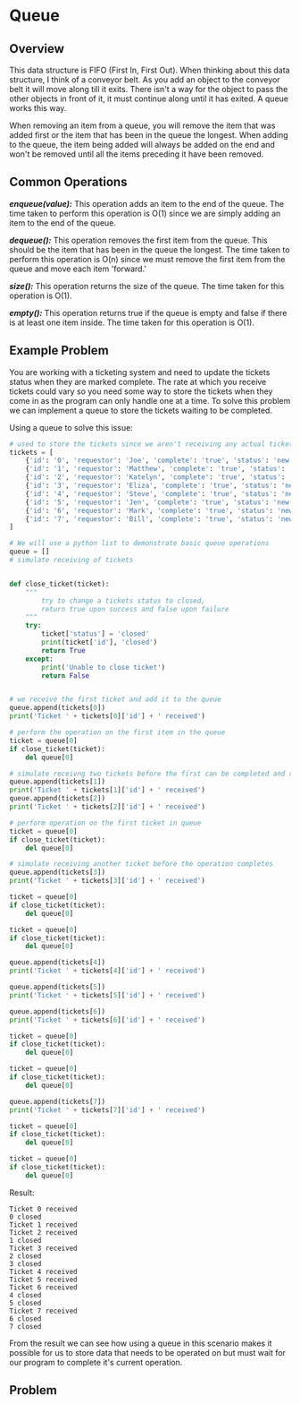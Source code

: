 # Queue

## Overview

This data structure is FIFO (First In, First Out). When thinking about this data structure, I think of a conveyor belt. As you add an object to the conveyor belt it will move along till it exits. There isn't a way for the object to pass the other objects in front of it, it must continue along until it has exited. A queue works this way.

When removing an item from a queue, you will remove the item that was added first or the item that has been in the queue the longest. When adding to the queue, the item being added will always be added on the end and won't be removed until all the items preceding it have been removed.

## Common Operations

**_enqueue(value):_**
This operation adds an item to the end of the queue. The time taken to perform this operation is O(1) since we are simply adding an item to the end of the queue.

**_dequeue():_** This operation removes the first item from the queue. This should be the item that has been in the queue the longest. The time taken to perform this operation is O(n) since we must remove the first item from the queue and move each item 'forward.'

**_size():_** This operation returns the size of the queue. The time taken for this operation is O(1).

**_empty():_** This operation returns true if the queue is empty and false if there is at least one item inside. The time taken for this operation is O(1).

## Example Problem

You are working with a ticketing system and need to update the tickets status when they are marked complete. The rate at which you receive tickets could vary so you need some way to store the tickets when they come in as the program can only handle one at a time. To solve this problem we can implement a queue to store the tickets waiting to be completed.

Using a queue to solve this issue:

```python
# used to store the tickets since we aren't receiving any actual tickets
tickets = [
    {'id': '0', 'requestor': 'Joe', 'complete': 'true', 'status': 'new'},
    {'id': '1', 'requestor': 'Matthew', 'complete': 'true', 'status': 'new'},
    {'id': '2', 'requestor': 'Katelyn', 'complete': 'true', 'status': 'new'},
    {'id': '3', 'requestor': 'Eliza', 'complete': 'true', 'status': 'new'},
    {'id': '4', 'requestor': 'Steve', 'complete': 'true', 'status': 'new'},
    {'id': '5', 'requestor': 'Jen', 'complete': 'true', 'status': 'new'},
    {'id': '6', 'requestor': 'Mark', 'complete': 'true', 'status': 'new'},
    {'id': '7', 'requestor': 'Bill', 'complete': 'true', 'status': 'new'},
]

# We will use a python list to demonstrate basic queue operations
queue = []
# simulate receiving of tickets


def close_ticket(ticket):
    """
        try to change a tickets status to closed,
        return true upon success and false upon failure
    """
    try:
        ticket['status'] = 'closed'
        print(ticket['id'], 'closed')
        return True
    except:
        print('Unable to close ticket')
        return False


# we receive the first ticket and add it to the queue
queue.append(tickets[0])
print('Ticket ' + tickets[0]['id'] + ' received')

# perform the operation on the first item in the queue
ticket = queue[0]
if close_ticket(ticket):
    del queue[0]

# simulate receivng two tickets before the first can be completed and removed
queue.append(tickets[1])
print('Ticket ' + tickets[1]['id'] + ' received')
queue.append(tickets[2])
print('Ticket ' + tickets[2]['id'] + ' received')

# perform operation on the first ticket in queue
ticket = queue[0]
if close_ticket(ticket):
    del queue[0]

# simulate receiving another ticket before the operation completes
queue.append(tickets[3])
print('Ticket ' + tickets[3]['id'] + ' received')

ticket = queue[0]
if close_ticket(ticket):
    del queue[0]

ticket = queue[0]
if close_ticket(ticket):
    del queue[0]

queue.append(tickets[4])
print('Ticket ' + tickets[4]['id'] + ' received')

queue.append(tickets[5])
print('Ticket ' + tickets[5]['id'] + ' received')

queue.append(tickets[6])
print('Ticket ' + tickets[6]['id'] + ' received')

ticket = queue[0]
if close_ticket(ticket):
    del queue[0]

ticket = queue[0]
if close_ticket(ticket):
    del queue[0]

queue.append(tickets[7])
print('Ticket ' + tickets[7]['id'] + ' received')

ticket = queue[0]
if close_ticket(ticket):
    del queue[0]

ticket = queue[0]
if close_ticket(ticket):
    del queue[0]

```

Result:

```
Ticket 0 received
0 closed
Ticket 1 received
Ticket 2 received
1 closed
Ticket 3 received
2 closed
3 closed
Ticket 4 received
Ticket 5 received
Ticket 6 received
4 closed
5 closed
Ticket 7 received
6 closed
7 closed
```

From the result we can see how using a queue in this scenario makes it possible for us to store data that needs to be operated on but must wait for our program to complete it's current operation.

## Problem

